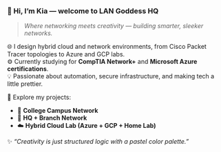 ### 👋 Hi, I’m Kia — welcome to **LAN Goddess HQ**

> *Where networking meets creativity — building smarter, sleeker networks.*

🌐 I design hybrid cloud and network environments, from Cisco Packet Tracer topologies to Azure and GCP labs.  
⚙️ Currently studying for **CompTIA Network+** and **Microsoft Azure certifications**.  
💡 Passionate about automation, secure infrastructure, and making tech a little prettier.

📁 Explore my projects:
- 🏫 **College Campus Network**
- 🏢 **HQ + Branch Network**
- ☁️ **Hybrid Cloud Lab (Azure + GCP + Home Lab)**

✨ *“Creativity is just structured logic with a pastel color palette.”*
